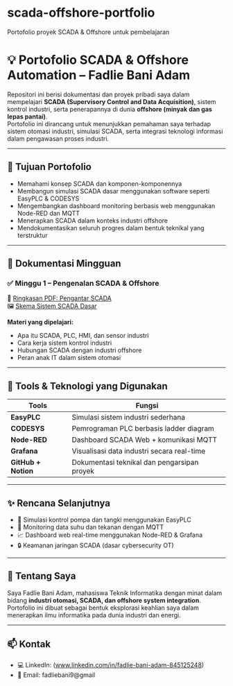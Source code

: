 # scada-offshore-portfolio
 Portofolio proyek SCADA & Offshore untuk pembelajaran
# 💡 Portofolio SCADA & Offshore Automation – Fadlie Bani Adam

Repositori ini berisi dokumentasi dan proyek pribadi saya dalam mempelajari **SCADA (Supervisory Control and Data Acquisition)**, sistem kontrol industri, serta penerapannya di dunia **offshore (minyak dan gas lepas pantai)**.  
Portofolio ini dirancang untuk menunjukkan pemahaman saya terhadap sistem otomasi industri, simulasi SCADA, serta integrasi teknologi informasi dalam pengawasan proses industri.

---

## 📌 Tujuan Portofolio

- Memahami konsep SCADA dan komponen-komponennya
- Membangun simulasi SCADA dasar menggunakan software seperti EasyPLC & CODESYS
- Mengembangkan dashboard monitoring berbasis web menggunakan Node-RED dan MQTT
- Menerapkan SCADA dalam konteks industri offshore
- Mendokumentasikan seluruh progres dalam bentuk teknikal yang terstruktur

---

## 📆 Dokumentasi Mingguan

### ✅ Minggu 1 – Pengenalan SCADA & Offshore
📄 [Ringkasan PDF: Pengantar SCADA](docs/pengantar-scada.pdf)  
🖼️ [Skema Sistem SCADA Dasar](sketches/skema-scada-dasar.png)

**Materi yang dipelajari:**
- Apa itu SCADA, PLC, HMI, dan sensor industri
- Cara kerja sistem kontrol industri
- Hubungan SCADA dengan industri offshore
- Peran anak IT dalam sistem otomasi

---

## 🔧 Tools & Teknologi yang Digunakan

| Tools               | Fungsi                                         |
|---------------------|------------------------------------------------|
| **EasyPLC**         | Simulasi sistem industri sederhana             |
| **CODESYS**         | Pemrograman PLC berbasis ladder diagram        |
| **Node-RED**        | Dashboard SCADA Web + komunikasi MQTT          |
| **Grafana**         | Visualisasi data industri secara real-time     |
| **GitHub + Notion** | Dokumentasi teknikal dan pengarsipan proyek    |

---

## ✨ Rencana Selanjutnya

- 🔄 Simulasi kontrol pompa dan tangki menggunakan EasyPLC
- 🧠 Monitoring data suhu dan tekanan dengan MQTT
- 📈 Dashboard web real-time menggunakan Node-RED & Grafana
- 🔒 Keamanan jaringan SCADA (dasar cybersecurity OT)

---

## 🙌 Tentang Saya

Saya Fadlie Bani Adam, mahasiswa Teknik Informatika dengan minat dalam bidang **industri otomasi, SCADA, dan offshore system integration**.  
Portofolio ini dibuat sebagai bentuk eksplorasi keahlian saya dalam menerapkan ilmu informatika pada dunia industri dan energi.

---

## 📫 Kontak

- 💻 LinkedIn: (www.linkedin.com/in/fadlie-bani-adam-845125248)
- 📧 Email: fadliebani9@gmail
